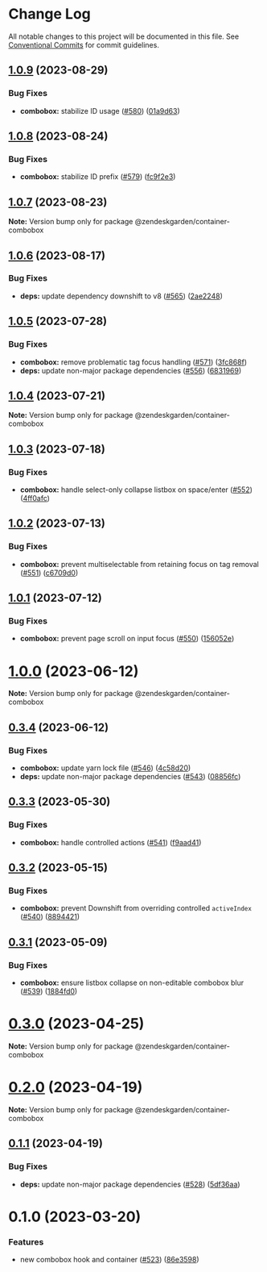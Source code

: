 # Change Log

All notable changes to this project will be documented in this file.
See [Conventional Commits](https://conventionalcommits.org) for commit guidelines.

## [1.0.9](https://github.com/zendeskgarden/react-containers/compare/@zendeskgarden/container-combobox@1.0.8...@zendeskgarden/container-combobox@1.0.9) (2023-08-29)

### Bug Fixes

- **combobox:** stabilize ID usage ([#580](https://github.com/zendeskgarden/react-containers/issues/580)) ([01a9d63](https://github.com/zendeskgarden/react-containers/commit/01a9d63a943c88f7a3bf8c948580b8813f4fe8e8))

## [1.0.8](https://github.com/zendeskgarden/react-containers/compare/@zendeskgarden/container-combobox@1.0.7...@zendeskgarden/container-combobox@1.0.8) (2023-08-24)

### Bug Fixes

- **combobox:** stabilize ID prefix ([#579](https://github.com/zendeskgarden/react-containers/issues/579)) ([fc9f2e3](https://github.com/zendeskgarden/react-containers/commit/fc9f2e3e894cb2930027b12b6db82fb91161ac69))

## [1.0.7](https://github.com/zendeskgarden/react-containers/compare/@zendeskgarden/container-combobox@1.0.6...@zendeskgarden/container-combobox@1.0.7) (2023-08-23)

**Note:** Version bump only for package @zendeskgarden/container-combobox

## [1.0.6](https://github.com/zendeskgarden/react-containers/compare/@zendeskgarden/container-combobox@1.0.5...@zendeskgarden/container-combobox@1.0.6) (2023-08-17)

### Bug Fixes

- **deps:** update dependency downshift to v8 ([#565](https://github.com/zendeskgarden/react-containers/issues/565)) ([2ae2248](https://github.com/zendeskgarden/react-containers/commit/2ae224897cf76c9dda3b2931787d06ea140a2159))

## [1.0.5](https://github.com/zendeskgarden/react-containers/compare/@zendeskgarden/container-combobox@1.0.4...@zendeskgarden/container-combobox@1.0.5) (2023-07-28)

### Bug Fixes

- **combobox:** remove problematic tag focus handling ([#571](https://github.com/zendeskgarden/react-containers/issues/571)) ([3fc868f](https://github.com/zendeskgarden/react-containers/commit/3fc868fee9c577fc91ac092cc1f2d35bb905d7d6))
- **deps:** update non-major package dependencies ([#556](https://github.com/zendeskgarden/react-containers/issues/556)) ([6831969](https://github.com/zendeskgarden/react-containers/commit/6831969ebb4390546f0159c5803121d711ef91bd))

## [1.0.4](https://github.com/zendeskgarden/react-containers/compare/@zendeskgarden/container-combobox@1.0.3...@zendeskgarden/container-combobox@1.0.4) (2023-07-21)

**Note:** Version bump only for package @zendeskgarden/container-combobox

## [1.0.3](https://github.com/zendeskgarden/react-containers/compare/@zendeskgarden/container-combobox@1.0.2...@zendeskgarden/container-combobox@1.0.3) (2023-07-18)

### Bug Fixes

- **combobox:** handle select-only collapse listbox on space/enter ([#552](https://github.com/zendeskgarden/react-containers/issues/552)) ([4ff0afc](https://github.com/zendeskgarden/react-containers/commit/4ff0afc75792985a34e0e5934e82f85a5592ddb1))

## [1.0.2](https://github.com/zendeskgarden/react-containers/compare/@zendeskgarden/container-combobox@1.0.1...@zendeskgarden/container-combobox@1.0.2) (2023-07-13)

### Bug Fixes

- **combobox:** prevent multiselectable from retaining focus on tag removal ([#551](https://github.com/zendeskgarden/react-containers/issues/551)) ([c6709d0](https://github.com/zendeskgarden/react-containers/commit/c6709d0c185865bea38470a78e893c71bec356c4))

## [1.0.1](https://github.com/zendeskgarden/react-containers/compare/@zendeskgarden/container-combobox@1.0.0...@zendeskgarden/container-combobox@1.0.1) (2023-07-12)

### Bug Fixes

- **combobox:** prevent page scroll on input focus ([#550](https://github.com/zendeskgarden/react-containers/issues/550)) ([156052e](https://github.com/zendeskgarden/react-containers/commit/156052e5aa5518a9fd038fbda6cd0b2b9e2d0af0))

# [1.0.0](https://github.com/zendeskgarden/react-containers/compare/@zendeskgarden/container-combobox@0.3.4...@zendeskgarden/container-combobox@1.0.0) (2023-06-12)

**Note:** Version bump only for package @zendeskgarden/container-combobox

## [0.3.4](https://github.com/zendeskgarden/react-containers/compare/@zendeskgarden/container-combobox@0.3.3...@zendeskgarden/container-combobox@0.3.4) (2023-06-12)

### Bug Fixes

- **combobox:** update yarn lock file ([#546](https://github.com/zendeskgarden/react-containers/issues/546)) ([4c58d20](https://github.com/zendeskgarden/react-containers/commit/4c58d20e92e261c3fc7b91e0f2e238c5d4841f11))
- **deps:** update non-major package dependencies ([#543](https://github.com/zendeskgarden/react-containers/issues/543)) ([08856fc](https://github.com/zendeskgarden/react-containers/commit/08856fca9b08f7434b91bf1b95b4d2fff497d75f))

## [0.3.3](https://github.com/zendeskgarden/react-containers/compare/@zendeskgarden/container-combobox@0.3.2...@zendeskgarden/container-combobox@0.3.3) (2023-05-30)

### Bug Fixes

- **combobox:** handle controlled actions ([#541](https://github.com/zendeskgarden/react-containers/issues/541)) ([f9aad41](https://github.com/zendeskgarden/react-containers/commit/f9aad41b685da55529d92fb295b231d4eb516d1b))

## [0.3.2](https://github.com/zendeskgarden/react-containers/compare/@zendeskgarden/container-combobox@0.3.1...@zendeskgarden/container-combobox@0.3.2) (2023-05-15)

### Bug Fixes

- **combobox:** prevent Downshift from overriding controlled `activeIndex` ([#540](https://github.com/zendeskgarden/react-containers/issues/540)) ([8894421](https://github.com/zendeskgarden/react-containers/commit/8894421a62f9a2b7d1b26b75c7ddafd3553b0ab2))

## [0.3.1](https://github.com/zendeskgarden/react-containers/compare/@zendeskgarden/container-combobox@0.3.0...@zendeskgarden/container-combobox@0.3.1) (2023-05-09)

### Bug Fixes

- **combobox:** ensure listbox collapse on non-editable combobox blur ([#539](https://github.com/zendeskgarden/react-containers/issues/539)) ([1884fd0](https://github.com/zendeskgarden/react-containers/commit/1884fd0588b58cebb13ef1cd1c877b1a6cc3b5d6))

# [0.3.0](https://github.com/zendeskgarden/react-containers/compare/@zendeskgarden/container-combobox@0.2.0...@zendeskgarden/container-combobox@0.3.0) (2023-04-25)

**Note:** Version bump only for package @zendeskgarden/container-combobox

# [0.2.0](https://github.com/zendeskgarden/react-containers/compare/@zendeskgarden/container-combobox@0.1.1...@zendeskgarden/container-combobox@0.2.0) (2023-04-19)

**Note:** Version bump only for package @zendeskgarden/container-combobox

## [0.1.1](https://github.com/zendeskgarden/react-containers/compare/@zendeskgarden/container-combobox@0.1.0...@zendeskgarden/container-combobox@0.1.1) (2023-04-19)

### Bug Fixes

- **deps:** update non-major package dependencies ([#528](https://github.com/zendeskgarden/react-containers/issues/528)) ([5df36aa](https://github.com/zendeskgarden/react-containers/commit/5df36aa7c5e78dc0da79a95416e915cc8e1348da))

# 0.1.0 (2023-03-20)

### Features

- new combobox hook and container ([#523](https://github.com/zendeskgarden/react-containers/issues/523)) ([86e3598](https://github.com/zendeskgarden/react-containers/commit/86e35981c717118514fd6bdf4627d8d42e1b155e))
